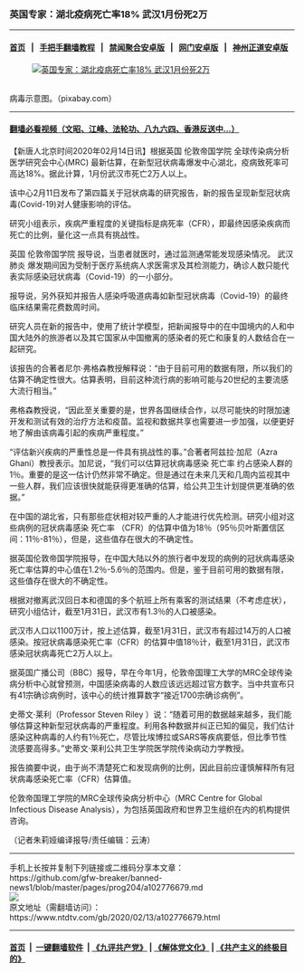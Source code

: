 ### 英国专家：湖北疫病死亡率18% 武汉1月份死2万
------------------------

#### [首页](https://github.com/gfw-breaker/banned-news1/blob/master/README.md) &nbsp;&nbsp;|&nbsp;&nbsp; [手把手翻墙教程](https://github.com/gfw-breaker/guides/wiki) &nbsp;&nbsp;|&nbsp;&nbsp; [禁闻聚合安卓版](https://github.com/gfw-breaker/bn-android) &nbsp;&nbsp;|&nbsp;&nbsp; [网门安卓版](https://github.com/oGate2/oGate) &nbsp;&nbsp;|&nbsp;&nbsp; [神州正道安卓版](https://github.com/SzzdOgate/update) 



<div><div class="featured_image">
 <a href="https://i.ntdtv.com/assets/uploads/2020/02/virus-4030721_1920.jpg" target="_blank">
  <figure>
   <img alt="英国专家：湖北疫病死亡率18% 武汉1月份死2万" src="https://i.ntdtv.com/assets/uploads/2020/02/virus-4030721_1920-800x450.jpg"/>
  </figure><br/>
 </a>
 <span class="caption">
  病毒示意图。（pixabay.com）
 </span>
</div>
</div><hr/>

#### [翻墙必看视频（文昭、江峰、法轮功、八九六四、香港反送中...）](http://167.172.214.107/home.html)

<div><div class="post_content" itemprop="articleBody">
 <p>
  【新唐人北京时间2020年02月14日讯】根据英国
  <ok href="https://www.ntdtv.com/gb/伦敦帝国学院.htm">
   伦敦帝国学院
  </ok>
  全球传染病分析医学研究会中心(MRC) 最新估算，在新型冠状病毒爆发中心湖北，疫病致死率可高达18%。据此计算，1月份武汉市死亡2万人以上。
 </p>
 <p>
  该中心2月11日发布了第四篇关于冠状病毒的研究报告，新的报告呈现新型冠状病毒(Covid-19)对人健康影响的评估。
 </p>
 <p>
  研究小组表示，疾病严重程度的关键指标是病死率（CFR），即最终因感染疾病而死亡的比例，量化这一点具有挑战性。
 </p>
 <p>
  英国
  <ok href="https://www.ntdtv.com/gb/伦敦帝国学院.htm">
   伦敦帝国学院
  </ok>
  报导说，当患者就医时，通过监测通常能发现感染情况。
  <ok href="https://www.ntdtv.com/gb/武汉肺炎.htm">
   武汉肺炎
  </ok>
  爆发期间因为受制于医疗系统病人求医需求及其检测能力，确诊人数只能代表实际感染冠状病毒（Covid-19）的一小部分。
 </p>
 <p>
  报导说，另外获知并报告人感染呼吸道病毒如新型冠状病毒（Covid-19）的最终临床结果需花费数周时间。
 </p>
 <p>
  研究人员在新的报告中，使用了统计学模型，把新闻报导中的在中国境内的人和中国大陆外的旅游者以及其它国家从中国撤离的感染者的死亡和康复的人数结合在一起研究。
 </p>
 <p>
  该报告的合著者尼尔·弗格森教授解释说：“由于目前可用的数据有限，所以我们的估算不确定性很大。估算表明，目前这种流行病的影响可能与20世纪的主要流感大流行相当。”
 </p>
 <p>
  弗格森教授说，“因此至关重要的是，世界各国继续合作，以尽可能快的时限加速开发和测试有效的治疗方法和疫苗。监视和数据共享也需要进一步加强，以便更好地了解由该病毒引起的疾病严重程度。”
 </p>
 <p>
  “评估新兴疾病的严重性总是一件具有挑战性的事。”合著者阿兹拉·加尼（Azra Ghani）教授表示。加尼说，“我们可以估算冠状病毒感染
  <ok href="https://www.ntdtv.com/gb/死亡率.htm">
   死亡率
  </ok>
  约占感染人群的1％。重要的是这一估计仍然非常不确定。但是通过在未来几天和几周内监视其中一些人群，我们应该很快就能获得更准确的估算，给公共卫生计划提供更准确的依据。”
 </p>
 <p>
  在中国的湖北省，只有那些症状相对较严重的人才能进行优先检测。研究小组对这些病例的冠状病毒感染
  <ok href="https://www.ntdtv.com/gb/死亡率.htm">
   死亡率
  </ok>
  （CFR）的估算中值为18％（95％贝叶斯置信区间：11％-81％），但是，这些值存在很大的不确定性。
 </p>
 <p>
  据英国伦敦帝国学院报导，在中国大陆以外的旅行者中发现的病例的冠状病毒感染死亡率估算的中心值在1.2％-5.6％的范围内。但是，鉴于目前可用的数据有限，这些值存在很大的不确定性。
 </p>
 <p>
  根据对撤离武汉回日本和德国的多个航班上所有乘客的测试结果（不考虑症状），研究小组估计，截至1月31日，武汉市有1.3％的人口被感染。
 </p>
 <p>
  武汉市人口以1100万计，按上述估算，截至1月31日，武汉市有超过14万的人口被感染。按冠状病毒感染死亡率（CFR）的估算中值18％计，截至1月31日，武汉市感染冠状病毒死亡2万人以上。
 </p>
 <p>
  据英国广播公司（BBC）报导，早在今年1月，伦敦帝国理工大学的MRC全球传染病分析中心就曾预测，中国感染病毒的人数应该远远超过官方数字。当中共宣布只有41宗确诊病例时，该中心的统计推算数字“接近1700宗确诊病例”。
 </p>
 <p>
  史蒂文·莱利（Professor Steven Riley ）说：“随着可用的数据越来越多，我们能够估算这种新型冠状病毒的严重程度。利用各种数据并纠正已知的偏见，我们估计感染这种病毒的人约有1％死亡，尽管比埃博拉或SARS等疾病要低，但比季节性流感要高得多。”史蒂文·莱利公共卫生学院医学院传染病动力学教授。
 </p>
 <p>
  报告摘要中说，由于尚不清楚死亡和发现病例的比例，因此目前应谨慎解释所有冠状病毒感染死亡率（CFR）估算值。
 </p>
 <p>
  伦敦帝国理工学院的MRC全球传染病分析中心（MRC Centre for Global Infectious Disease Analysis），为包括英国政府和世界卫生组织在内的机构提供咨询。
 </p>
 <p>
  （记者朱莉娅编译报导/责任编辑：云涛）
 </p>
 <div class="single_ad">
 </div>
</div>
</div>
<hr/>
手机上长按并复制下列链接或二维码分享本文章：<br/>
https://github.com/gfw-breaker/banned-news1/blob/master/pages/prog204/a102776679.md <br/>
<a href='https://github.com/gfw-breaker/banned-news1/blob/master/pages/prog204/a102776679.md'><img src='https://github.com/gfw-breaker/banned-news1/blob/master/pages/prog204/a102776679.md.png'/></a> <br/>
原文地址（需翻墙访问）：https://www.ntdtv.com/gb/2020/02/13/a102776679.html


------------------------
#### [首页](https://github.com/gfw-breaker/banned-news1/blob/master/README.md) &nbsp;|&nbsp; [一键翻墙软件](https://github.com/gfw-breaker/nogfw/blob/master/README.md) &nbsp;| [《九评共产党》](https://github.com/gfw-breaker/9ping.md/blob/master/README.md#九评之一评共产党是什么) | [《解体党文化》](https://github.com/gfw-breaker/jtdwh.md/blob/master/README.md) | [《共产主义的终极目的》](https://github.com/gfw-breaker/gczydzjmd.md/blob/master/README.md)


<img src='http://gfw-breaker.win/banned-news/pages/prog204/a102776679.md' width='0px' height='0px'/>
